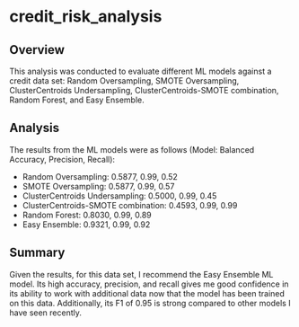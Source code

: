 # credit_risk_analysis

## Overview

This analysis was conducted to evaluate different ML models against a credit data set: Random Oversampling, SMOTE Oversampling, ClusterCentroids Undersampling, ClusterCentroids-SMOTE combination, Random Forest, and Easy Ensemble.

## Analysis

The results from the ML models were as follows (Model: Balanced Accuracy, Precision, Recall):

* Random Oversampling: 0.5877, 0.99, 0.52
* SMOTE Oversampling: 0.5877, 0.99, 0.57
* ClusterCentroids Undersampling: 0.5000, 0.99, 0.45
* ClusterCentroids-SMOTE combination: 0.4593, 0.99, 0.99
* Random Forest: 0.8030, 0.99, 0.89
* Easy Ensemble: 0.9321, 0.99, 0.92

## Summary

Given the results, for this data set, I recommend the Easy Ensemble ML model. Its high accuracy, precision, and recall gives me good confidence in its ability to work with additional data now that the model has been trained on this data. Additionally, its F1 of 0.95 is strong compared to other models I have seen recently.
